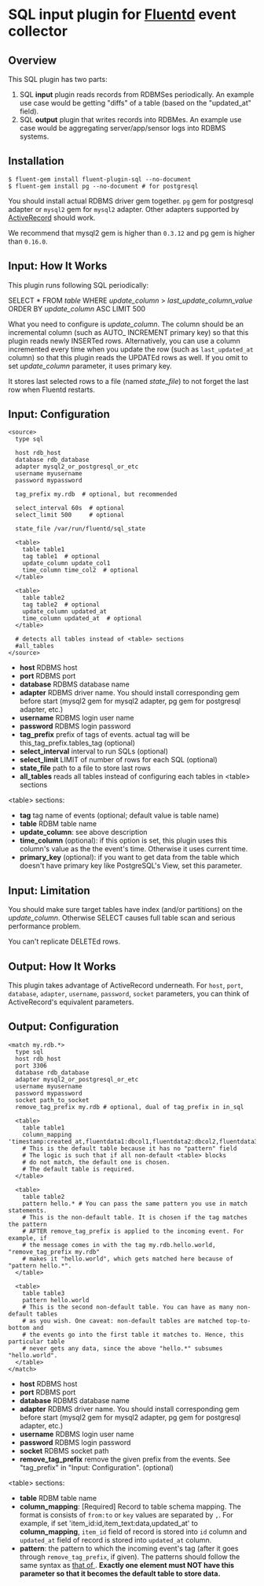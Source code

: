 # SQL input plugin for [Fluentd](http://fluentd.org) event collector

## Overview

This SQL plugin has two parts:

1. SQL **input** plugin reads records from RDBMSes periodically. An example use case would be getting "diffs" of a table (based on the "updated_at" field).
2. SQL **output** plugin that writes records into RDBMes. An example use case would be aggregating server/app/sensor logs into RDBMS systems.

## Installation

    $ fluent-gem install fluent-plugin-sql --no-document
    $ fluent-gem install pg --no-document # for postgresql

You should install actual RDBMS driver gem together. `pg` gem for postgresql adapter or `mysql2` gem for `mysql2` adapter. Other adapters supported by [ActiveRecord](https://github.com/rails/rails/tree/master/activerecord) should work.

We recommend that mysql2 gem is higher than `0.3.12` and pg gem is higher than `0.16.0`.

## Input: How It Works

This plugin runs following SQL periodically:

SELECT * FROM *table* WHERE *update\_column* > *last\_update\_column\_value* ORDER BY *update_column* ASC LIMIT 500

What you need to configure is *update\_column*. The column should be an incremental column (such as AUTO\_ INCREMENT primary key) so that this plugin reads newly INSERTed rows. Alternatively, you can use a column incremented every time when you update the row (such as `last_updated_at` column) so that this plugin reads the UPDATEd rows as well.
If you omit to set *update\_column* parameter, it uses primary key.

It stores last selected rows to a file (named *state\_file*) to not forget the last row when Fluentd restarts.

## Input: Configuration

    <source>
      type sql

      host rdb_host
      database rdb_database
      adapter mysql2_or_postgresql_or_etc
      username myusername
      password mypassword

      tag_prefix my.rdb  # optional, but recommended

      select_interval 60s  # optional
      select_limit 500     # optional

      state_file /var/run/fluentd/sql_state

      <table>
        table table1
        tag table1  # optional
        update_column update_col1
        time_column time_col2  # optional
      </table>

      <table>
        table table2
        tag table2  # optional
        update_column updated_at
        time_column updated_at  # optional
      </table>

      # detects all tables instead of <table> sections
      #all_tables
    </source>

* **host** RDBMS host
* **port** RDBMS port
* **database** RDBMS database name
* **adapter** RDBMS driver name. You should install corresponding gem before start (mysql2 gem for mysql2 adapter, pg gem for postgresql adapter, etc.)
* **username** RDBMS login user name
* **password** RDBMS login password
* **tag_prefix** prefix of tags of events. actual tag will be this\_tag\_prefix.tables\_tag (optional)
* **select_interval** interval to run SQLs (optional)
* **select_limit** LIMIT of number of rows for each SQL (optional)
* **state_file** path to a file to store last rows
* **all_tables** reads all tables instead of configuring each tables in \<table\> sections

\<table\> sections:

* **tag** tag name of events (optional; default value is table name)
* **table** RDBM table name
* **update_column**: see above description
* **time_column** (optional): if this option is set, this plugin uses this column's value as the the event's time. Otherwise it uses current time.
* **primary_key** (optional): if you want to get data from the table which doesn't have primary key like PostgreSQL's View, set this parameter.

## Input: Limitation

You should make sure target tables have index (and/or partitions) on the *update\_column*. Otherwise SELECT causes full table scan and serious performance problem.

You can't replicate DELETEd rows.

## Output: How It Works

This plugin takes advantage of ActiveRecord underneath. For `host`, `port`, `database`, `adapter`, `username`, `password`, `socket` parameters, you can think of ActiveRecord's equivalent parameters.

## Output: Configuration

    <match my.rdb.*>
      type sql
      host rdb_host
      port 3306
      database rdb_database
      adapter mysql2_or_postgresql_or_etc
      username myusername
      password mypassword
      socket path_to_socket
      remove_tag_prefix my.rdb # optional, dual of tag_prefix in in_sql

      <table>
        table table1
        column_mapping 'timestamp:created_at,fluentdata1:dbcol1,fluentdata2:dbcol2,fluentdata3:dbcol3'
        # This is the default table because it has no "pattern" field
        # The logic is such that if all non-default <table> blocks
        # do not match, the default one is chosen.
        # The default table is required.
      </table>

      <table>
        table table2
        pattern hello.* # You can pass the same pattern you use in match statements.
        # This is the non-default table. It is chosen if the tag matches the pattern
        # AFTER remove_tag_prefix is applied to the incoming event. For example, if
        # the message comes in with the tag my.rdb.hello.world, "remove_tag_prefix my.rdb"
        # makes it "hello.world", which gets matched here because of "pattern hello.*".
      </table>
      
      <table>
        table table3
        pattern hello.world
        # This is the second non-default table. You can have as many non-default tables
        # as you wish. One caveat: non-default tables are matched top-to-bottom and
        # the events go into the first table it matches to. Hence, this particular table
        # never gets any data, since the above "hello.*" subsumes "hello.world".
      </table>
    </match>

* **host** RDBMS host
* **port** RDBMS port
* **database** RDBMS database name
* **adapter** RDBMS driver name. You should install corresponding gem before start (mysql2 gem for mysql2 adapter, pg gem for postgresql adapter, etc.)
* **username** RDBMS login user name
* **password** RDBMS login password
* **socket** RDBMS socket path
* **remove_tag_prefix** remove the given prefix from the events. See "tag_prefix" in "Input: Configuration". (optional)

\<table\> sections:

* **table** RDBM table name
* **column_mapping**: [Required] Record to table schema mapping. The format is consists of `from:to` or `key` values are separated by `,`. For example, if set 'item_id:id,item_text:data,updated_at' to **column_mapping**, `item_id` field of record is stored into `id` column and `updated_at` field of record is stored into `updated_at` column.
* **pattern**: the pattern to which the incoming event's tag (after it goes through `remove_tag_prefix`, if given). The patterns should follow the same syntax as [that of <match>](http://docs.fluentd.org/articles/config-file#match-pattern-how-you-control-the-event-flow-inside-fluentd). **Exactly one <table> element must NOT have this parameter so that it becomes the default table to store data**.
